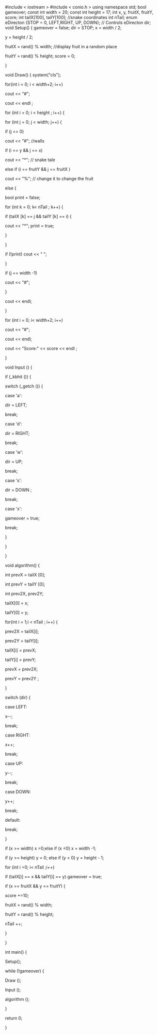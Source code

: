 #include < iostream >
#include < conio.h >
using namespace std;
bool gameover;
const int width = 20;
const int height = 17;
int x, y, fruitX, fruitY, score;
int tailX[100], tailY[100]; //snake coordinates
int nTail;
enum eDirecton {STOP = 0, LEFT,RIGHT, UP, DOWN}; // Controls
eDirecton dir;
void Setup() {
gameover = false;
dir = STOP;
x = width / 2;

y = height / 2;

fruitX = rand() % width; //display fruit in a random place

fruitY = rand() % height; score = 0;

}

void Draw() {
system("cls");

for(int i = 0; i < width+2; i++)

cout << "#";

cout << endl ;

for (int i = 0; i < height ; i++) {

for (int j = 0; j < width; j++) {

if (j == 0)

cout << "#"; //walls

if (i == y && j == x)

cout << "*"; // snake tale

else if (i == fruitY && j == fruitX )

cout << "%"; // change it to change the fruit

else {

bool print = false;

for (int k = 0; k< nTail ; k++) {

if (tailX [k] == j && tailY [k] == i) {

cout << "*"; print = true;

}

}

if (!print) cout << " ";

}

if (j == width -1)

cout << "#";

}

cout << endl;

}

for (int i = 0; i< width+2; i++)

cout << "#";

cout << endl;

cout << "Score:" << score << endl ;

}

void Input ()
{

if (_kbhit ()) {

switch (_getch ()) {

case 'a':

dir = LEFT;

break;

case 'd':

dir = RIGHT;

break;

case 'w':

dir = UP;

break;

case 's':

dir = DOWN ;

break;

case 'x':

gameover = true;

break;

}

}

}

void algorithm()
{

int prevX = tailX [0];

int prevY = tailY [0];

int prev2X, prev2Y;

tailX[0] = x;

tailY[0] = y;

for(int i = 1;i < nTail ; i++) {

prev2X = tailX[i];

prev2Y = tailY[i];

tailX[i] = prevX;

tailY[i] = prevY;

prevX = prev2X;

prevY = prev2Y ;

}

switch (dir) {

case LEFT:

x--;

break;

case RIGHT:

x++;

break;

case UP:

y--;

break;

case DOWN:

y++;

break;

default:

break;

}

if (x >= width) x =0;else if (x <0) x = width -1;

if (y >= height) y = 0; else if (y < 0) y = height - 1;

for (int i =0; i< nTail ;i++)

if (tailX[i] == x && tailY[i] == y)
gameover = true;

if (x == fruitX && y == fruitY) {

score +=10;

fruitX = rand() % width;

fruitY = rand() % height;

nTail ++;

}

}

int main()
{

Setup();

while (!gameover) {

Draw ();

Input ();

algorithm ();

}

return 0;

}
